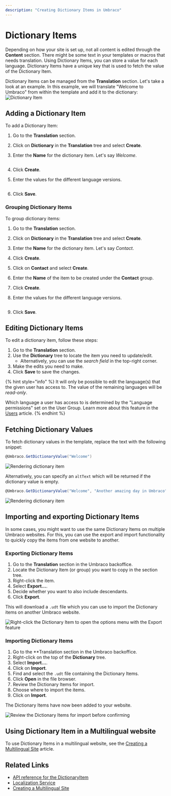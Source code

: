 ```yaml
---
description: "Creating Dictionary Items in Umbraco"
---
```


# Dictionary Items

Depending on how your site is set up, not all content is edited through the **Content** section. There might be some text in your templates or macros that needs translation. Using Dictionary Items, you can store a value for each language. Dictionary Items have a unique key that is used to fetch the value of the Dictionary Item.

Dictionary Items can be managed from the **Translation** section. Let's take a look at an example. In this example, we will translate "Welcome to Umbraco" from within the template and add it to the dictionary: ![Dictionary Item](images/dictionary-item.png)

## Adding a Dictionary Item

To add a Dictionary Item:

1. Go to the **Translation** section.
2. Click on **Dictionary** in the **Translation** tree and select **Create**.
3.  Enter the **Name** for the dictionary item. Let's say _Welcome_.&#x20;

    <figure><img src="images/Create-dictionary-item.png" alt=""><figcaption></figcaption></figure>
4. Click **Create**.
5.  Enter the values for the different language versions.&#x20;

    <figure><img src="images/dictionary-item-values.png" alt=""><figcaption></figcaption></figure>
6. Click **Save**.

### Grouping Dictionary Items

To group dictionary items:

1. Go to the **Translation** section.
2. Click on **Dictionary** in the **Translation** tree and select **Create**.
3. Enter the **Name** for the dictionary item. Let's say _Contact_.
4. Click **Create**.
5. Click on **Contact** and select **Create**.
6. Enter the **Name** of the item to be created under the **Contact** group.
7. Click **Create**.
8.  Enter the values for the different language versions.&#x20;

    <figure><img src="images/display-dictionary-item.png" alt=""><figcaption></figcaption></figure>
9. Click **Save**.

## Editing Dictionary Items

To edit a dictionary item, follow these steps:

1. Go to the **Translation** section.
2. Use the **Dictionary** tree to locate the item you need to update/edit.
   * Alternatively, you can use the _search field_ in the top-right corner.
3. Make the edits you need to make.
4. Click **Save** to save the changes.

{% hint style="info" %}
It will only be possible to edit the language(s) that the given user has access to. The value of the remaining languages will be _read-only_.

Which language a user has access to is determined by the "Language permissions" set on the User Group. Learn more about this feature in the [Users](users.md#creating-a-user-group) article.
{% endhint %}

## Fetching Dictionary Values

To fetch dictionary values in the template, replace the text with the following snippet:

```csharp
@Umbraco.GetDictionaryValue("Welcome")
```

![Rendering dictionary item](images/rendering-dictionary-item.png)

Alternatively, you can specify an `altText` which will be returned if the dictionary value is empty.

```csharp
@Umbraco.GetDictionaryValue("Welcome", "Another amazing day in Umbraco")
```

![Rendering dictionary item](images/rendering-altvalue-dictionary-item.png)

## Importing and exporting Dictionary Items

In some cases, you might want to use the same Dictionary Items on multiple Umbraco websites. For this, you can use the export and import functionality to quickly copy the items from one website to another.

### Exporting Dictionary Items

1. Go to the **Translation** section in the Umbraco backoffice.
2. Locate the Dictionary Item (or group) you want to copy in the section tree.
3. Right-click the item.
4. Select **Export...**.
5. Decide whether you want to also include descendants.
6. Click **Export**.

This will download a `.udt` file which you can use to import the Dictionary items on another Umbraco website.

![Right-click the Dictionary Item to open the options menu with the Export feature](images/export.png)

### Importing Dictionary Items

1. Go to the \*\*Translation section in the Umbraco backoffice.
2. Right-click on the top of the **Dictionary** tree.
3. Select **Import...**.
4. Click on **Import**.
5. Find and select the `.udt` file containing the Dictionary Items.
6. Click **Open** in the file browser.
7. Review the Dictionary Items for import.
8. Choose where to import the items.
9. Click on **Import**.

The Dictionary Items have now been added to your website.

![Review the Dictionary Items for import before confirming](images/import.png)

## Using Dictionary Item in a Multilingual website

To use Dictionary Items in a multilingual website, see the [Creating a Multilingual Site](../../tutorials/multilanguage-setup.md) article.

## Related Links

* [API reference for the DictionaryItem](../../reference/management/models/dictionaryitem.md)
* [Localization Service](../../reference/management/services/localizationservice/)
* [Creating a Multilingual Site](../../tutorials/multilanguage-setup.md)

